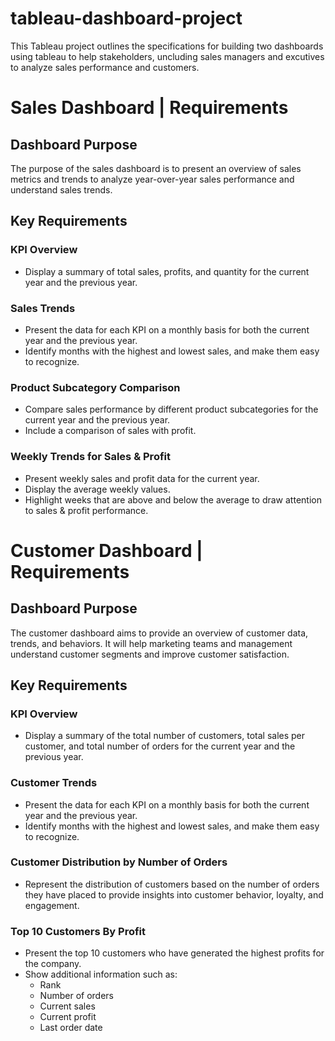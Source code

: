 # tableau-dashboard-project
This Tableau project outlines the specifications for building two dashboards using tableau to help stakeholders, uncluding sales managers and excutives to analyze sales performance and customers.

# Sales Dashboard | Requirements

## Dashboard Purpose
The purpose of the sales dashboard is to present an overview of sales metrics and trends to analyze year-over-year sales performance and understand sales trends.

## Key Requirements

### KPI Overview
- Display a summary of total sales, profits, and quantity for the current year and the previous year.

### Sales Trends
- Present the data for each KPI on a monthly basis for both the current year and the previous year.
- Identify months with the highest and lowest sales, and make them easy to recognize.

### Product Subcategory Comparison
- Compare sales performance by different product subcategories for the current year and the previous year.
- Include a comparison of sales with profit.

### Weekly Trends for Sales & Profit
- Present weekly sales and profit data for the current year.
- Display the average weekly values.
- Highlight weeks that are above and below the average to draw attention to sales & profit performance.

# Customer Dashboard | Requirements

## Dashboard Purpose
The customer dashboard aims to provide an overview of customer data, trends, and behaviors. It will help marketing teams and management understand customer segments and improve customer satisfaction.

## Key Requirements

### KPI Overview
- Display a summary of the total number of customers, total sales per customer, and total number of orders for the current year and the previous year.

### Customer Trends
- Present the data for each KPI on a monthly basis for both the current year and the previous year.
- Identify months with the highest and lowest sales, and make them easy to recognize.

### Customer Distribution by Number of Orders
- Represent the distribution of customers based on the number of orders they have placed to provide insights into customer behavior, loyalty, and engagement.

### Top 10 Customers By Profit
- Present the top 10 customers who have generated the highest profits for the company.
- Show additional information such as:
    - Rank
    - Number of orders
    - Current sales
    - Current profit
    - Last order date


